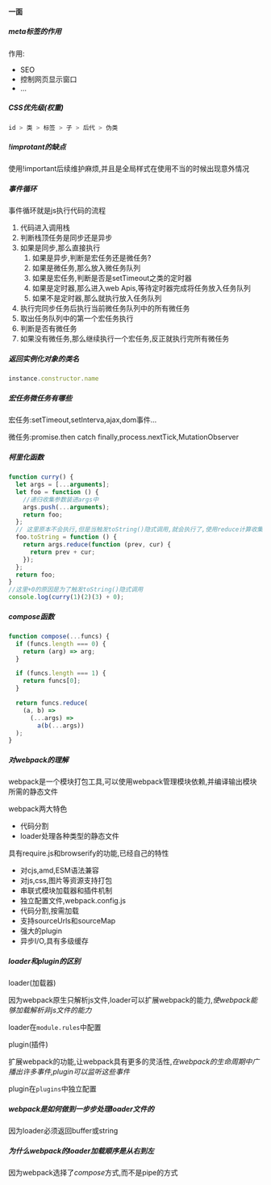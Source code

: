 #### 一面

##### meta标签的作用

作用:

* SEO
* 控制网页显示窗口
* ...

##### CSS优先级(权重)

```js
id > 类 > 标签 > 子 > 后代 > 伪类
```

##### !improtant的缺点

使用!important后续维护麻烦,并且是全局样式在使用不当的时候出现意外情况

##### 事件循环

事件循环就是js执行代码的流程

1. 代码进入调用栈
2. 判断栈顶任务是同步还是异步
3. 如果是同步,那么直接执行
   1. 如果是异步,判断是宏任务还是微任务?
   2. 如果是微任务,那么放入微任务队列
   3. 如果是宏任务,判断是否是setTimeout之类的定时器
   4. 如果是定时器,那么进入web Apis,等待定时器完成将任务放入任务队列
   5. 如果不是定时器,那么就执行放入任务队列
4. 执行完同步任务后执行当前微任务队列中的所有微任务
5. 取出任务队列中的第一个宏任务执行
6. 判断是否有微任务
7. 如果没有微任务,那么继续执行一个宏任务,反正就执行完所有微任务

##### 返回实例化对象的类名

```js
instance.constructor.name
```

##### 宏任务微任务有哪些

宏任务:setTimeout,setInterva,ajax,dom事件...

微任务:promise.then catch finally,process.nextTick,MutationObserver

##### 柯里化函数

```js
function curry() {
  let args = [...arguments];
  let foo = function () {
    //递归收集参数装进args中
    args.push(...arguments);
    return foo;
  };
  // 这里原本不会执行,但是当触发toString()隐式调用,就会执行了,使用reduce计算收集的参数相加
  foo.toString = function () {
    return args.reduce(function (prev, cur) {
      return prev + cur;
    });
  };
  return foo;
}
//这里+0的原因是为了触发toString()隐式调用
console.log(curry(1)(2)(3) + 0);
```

##### compose函数

```js
function compose(...funcs) {
  if (funcs.length === 0) {
    return (arg) => arg;
  }

  if (funcs.length === 1) {
    return funcs[0];
  }

  return funcs.reduce(
    (a, b) =>
      (...args) =>
        a(b(...args))
  );
}
```

##### 对webpack的理解

webpack是一个模块打包工具,可以使用webpack管理模块依赖,并编译输出模块所需的静态文件

webpack两大特色

* 代码分割
* loader处理各种类型的静态文件

具有require.js和browserify的功能,已经自己的特性

* 对cjs,amd,ESM语法兼容
* 对js,css,图片等资源支持打包
* 串联式模块加载器和插件机制
* 独立配置文件,webpack.config.js
* 代码分割,按需加载
* 支持sourceUrls和sourceMap
* 强大的plugin
* 异步I/O,具有多级缓存

##### loader和plugin的区别

loader(加载器)

因为webpack原生只解析js文件,loader可以扩展webpack的能力,*使webpack能够加载解析非js文件的能力*

loader在`module.rules`中配置

plugin(插件)

扩展webpack的功能,让webpack具有更多的灵活性,*在webpack的生命周期中广播出许多事件,plugin可以监听这些事件*

plugin在`plugins`中独立配置

##### webpack是如何做到一步步处理loader文件的

因为loader必须返回buffer或string

##### 为什么webpack的loader加载顺序是从右到左

因为webpack选择了*compose*方式,而不是pipe的方式

